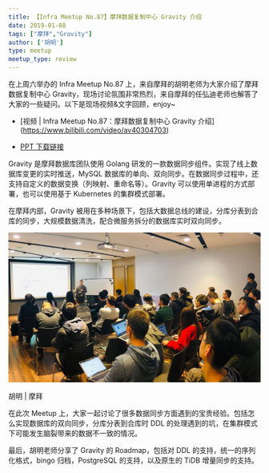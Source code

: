 ```yaml
---
title: 【Infra Meetup No.87】摩拜数据复制中心 Gravity 介绍
date: 2019-01-08
tags: ["摩拜","Gravity"]
author: ['胡明']
type: meetup
meetup_type: review
---
```


在上周六举办的 Infra Meetup No.87 上，来自摩拜的胡明老师为大家介绍了摩拜数据复制中心 Gravity，现场讨论氛围非常热烈，来自摩拜的任弘迪老师也解答了大家的一些疑问。以下是现场视频&文字回顾，enjoy~

- [视频 | Infra Meetup No.87：摩拜数据复制中心 Gravity 介绍]
(https://www.bilibili.com/video/av40304703)

- [PPT 下载链接](https://eyun.baidu.com/s/3jJ4aA7W)

Gravity 是摩拜数据库团队使用 Golang 研发的一款数据同步组件。实现了线上数据库变更的实时推送，MySQL 数据库的单向、双向同步。在数据同步过程中，还支持自定义的数据变换（列映射、重命名等）。Gravity 可以使用单进程的方式部署，也可以使用基于 Kubernetes 的集群模式部署。

在摩拜内部，Gravity 被用在多种场景下，包括大数据总线的建设，分库分表到合库的同步，大规模数据清洗，配合微服务拆分的数据库实时双向同步。

![胡明 | 摩拜](media/meetup-87-20190108/1.jpg)

<div class="caption-center">胡明 | 摩拜</div> 

在此次 Meetup 上，大家一起讨论了很多数据同步方面遇到的宝贵经验。包括怎么实现数据库的双向同步，分库分表到合库时 DDL 的处理遇到的坑，在集群模式下可能发生脑裂带来的数据不一致的情况。

最后，胡明老师分享了 Gravity 的 Roadmap，包括对 DDL 的支持，统一的序列化格式，bingo 归档，PostgreSQL 的支持，以及原生的 TiDB 增量同步的支持。